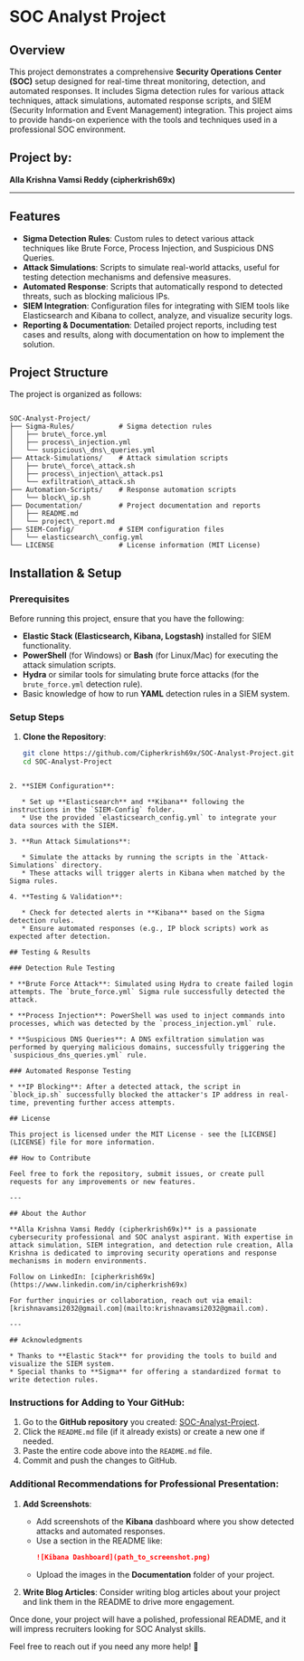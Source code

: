 # SOC Analyst Project

## Overview

This project demonstrates a comprehensive **Security Operations Center (SOC)** setup designed for real-time threat monitoring, detection, and automated responses. It includes Sigma detection rules for various attack techniques, attack simulations, automated response scripts, and SIEM (Security Information and Event Management) integration. This project aims to provide hands-on experience with the tools and techniques used in a professional SOC environment.

## Project by: 
**Alla Krishna Vamsi Reddy (cipherkrish69x)**

---

## Features

- **Sigma Detection Rules**: Custom rules to detect various attack techniques like Brute Force, Process Injection, and Suspicious DNS Queries.
- **Attack Simulations**: Scripts to simulate real-world attacks, useful for testing detection mechanisms and defensive measures.
- **Automated Response**: Scripts that automatically respond to detected threats, such as blocking malicious IPs.
- **SIEM Integration**: Configuration files for integrating with SIEM tools like Elasticsearch and Kibana to collect, analyze, and visualize security logs.
- **Reporting & Documentation**: Detailed project reports, including test cases and results, along with documentation on how to implement the solution.

## Project Structure

The project is organized as follows:

```

SOC-Analyst-Project/
├── Sigma-Rules/           # Sigma detection rules
│   ├── brute\_force.yml
│   ├── process\_injection.yml
│   └── suspicious\_dns\_queries.yml
├── Attack-Simulations/    # Attack simulation scripts
│   ├── brute\_force\_attack.sh
│   ├── process\_injection\_attack.ps1
│   └── exfiltration\_attack.sh
├── Automation-Scripts/    # Response automation scripts
│   └── block\_ip.sh
├── Documentation/         # Project documentation and reports
│   ├── README.md
│   └── project\_report.md
├── SIEM-Config/           # SIEM configuration files
│   └── elasticsearch\_config.yml
└── LICENSE                # License information (MIT License)

````

## Installation & Setup

### Prerequisites

Before running this project, ensure that you have the following:

- **Elastic Stack (Elasticsearch, Kibana, Logstash)** installed for SIEM functionality.
- **PowerShell** (for Windows) or **Bash** (for Linux/Mac) for executing the attack simulation scripts.
- **Hydra** or similar tools for simulating brute force attacks (for the `brute_force.yml` detection rule).
- Basic knowledge of how to run **YAML** detection rules in a SIEM system.

### Setup Steps

1. **Clone the Repository**:
   ```bash
   git clone https://github.com/Cipherkrish69x/SOC-Analyst-Project.git
   cd SOC-Analyst-Project
````

2. **SIEM Configuration**:

   * Set up **Elasticsearch** and **Kibana** following the instructions in the `SIEM-Config` folder.
   * Use the provided `elasticsearch_config.yml` to integrate your data sources with the SIEM.

3. **Run Attack Simulations**:

   * Simulate the attacks by running the scripts in the `Attack-Simulations` directory.
   * These attacks will trigger alerts in Kibana when matched by the Sigma rules.

4. **Testing & Validation**:

   * Check for detected alerts in **Kibana** based on the Sigma detection rules.
   * Ensure automated responses (e.g., IP block scripts) work as expected after detection.

## Testing & Results

### Detection Rule Testing

* **Brute Force Attack**: Simulated using Hydra to create failed login attempts. The `brute_force.yml` Sigma rule successfully detected the attack.

* **Process Injection**: PowerShell was used to inject commands into processes, which was detected by the `process_injection.yml` rule.

* **Suspicious DNS Queries**: A DNS exfiltration simulation was performed by querying malicious domains, successfully triggering the `suspicious_dns_queries.yml` rule.

### Automated Response Testing

* **IP Blocking**: After a detected attack, the script in `block_ip.sh` successfully blocked the attacker's IP address in real-time, preventing further access attempts.

## License

This project is licensed under the MIT License - see the [LICENSE](LICENSE) file for more information.

## How to Contribute

Feel free to fork the repository, submit issues, or create pull requests for any improvements or new features.

---

## About the Author

**Alla Krishna Vamsi Reddy (cipherkrish69x)** is a passionate cybersecurity professional and SOC analyst aspirant. With expertise in attack simulation, SIEM integration, and detection rule creation, Alla Krishna is dedicated to improving security operations and response mechanisms in modern environments.

Follow on LinkedIn: [cipherkrish69x](https://www.linkedin.com/in/cipherkrish69x)

For further inquiries or collaboration, reach out via email: [krishnavamsi2032@gmail.com](mailto:krishnavamsi2032@gmail.com).

---

## Acknowledgments

* Thanks to **Elastic Stack** for providing the tools to build and visualize the SIEM system.
* Special thanks to **Sigma** for offering a standardized format to write detection rules.

````

### Instructions for Adding to Your GitHub:

1. Go to the **GitHub repository** you created: [SOC-Analyst-Project](https://github.com/Cipherkrish69x/SOC-Analyst-Project).
2. Click the `README.md` file (if it already exists) or create a new one if needed.
3. Paste the entire code above into the `README.md` file.
4. Commit and push the changes to GitHub.

### Additional Recommendations for Professional Presentation:

1. **Add Screenshots**: 
   - Add screenshots of the **Kibana** dashboard where you show detected attacks and automated responses.
   - Use a section in the README like:
     ```markdown
     ![Kibana Dashboard](path_to_screenshot.png)
     ```
   - Upload the images in the **Documentation** folder of your project.

2. **Write Blog Articles**: Consider writing blog articles about your project and link them in the README to drive more engagement.

Once done, your project will have a polished, professional README, and it will impress recruiters looking for SOC Analyst skills.

Feel free to reach out if you need any more help! 🚀
````
